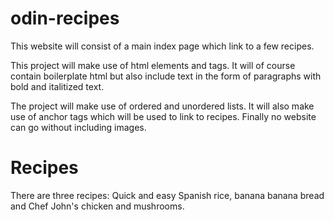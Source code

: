 # odin-recipes
This website will consist of a main index page which link to a few recipes.

This project will make use of html elements and tags. It will of course contain boilerplate html but also include text in the form of paragraphs with bold and italitized text.

The project will make use of ordered and unordered lists. It will also make use of anchor tags which will be used to link to recipes. Finally no website can go without including images.

# Recipes
There are three recipes: Quick and easy Spanish rice, banana banana bread and Chef John's chicken and mushrooms.
